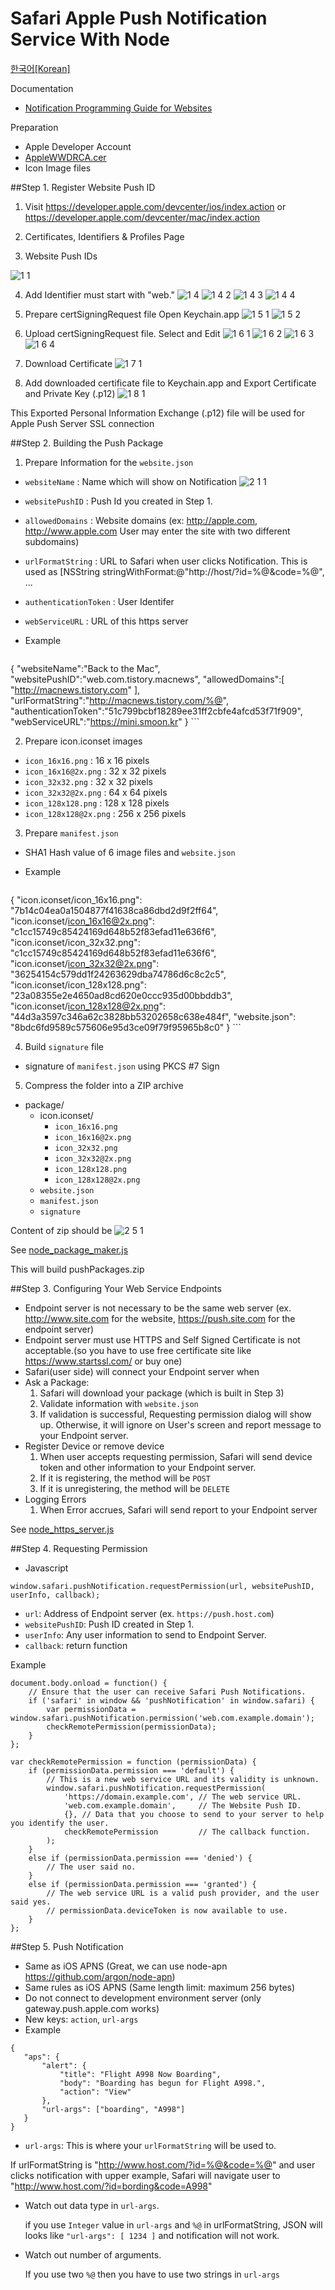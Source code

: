 Safari Apple Push Notification Service With Node
==================
[한국어[Korean]](https://github.com/mtjddnr/SafariAPNSWithNode/wiki/Home-Korean)

Documentation 
* [Notification Programming Guide for Websites](https://developer.apple.com/library/mac/documentation/NetworkingInternet/Conceptual/NotificationProgrammingGuideForWebsites/PushNotifications/PushNotifications.html)

Preparation
* Apple Developer Account
* [AppleWWDRCA.cer](https://developer.apple.com/certificationauthority/AppleWWDRCA.cer)
* Icon Image files
 
##Step 1. Register Website Push ID
1. Visit https://developer.apple.com/devcenter/ios/index.action or https://developer.apple.com/devcenter/mac/index.action

2. Certificates, Identifiers & Profiles Page

3. Website Push IDs

 ![1 1](https://f.cloud.github.com/assets/581101/1700968/d16dbbdc-6038-11e3-89e9-85bc83a2e763.png)

4. Add
Identifier must start with "web."
![1 4](https://f.cloud.github.com/assets/581101/1700977/4b9bddee-6039-11e3-9fd2-794611bc3422.png)
![1 4 2](https://f.cloud.github.com/assets/581101/1701007/615b7e76-603b-11e3-92c6-f30ff39bf96d.png)
![1 4 3](https://f.cloud.github.com/assets/581101/1701006/615ae038-603b-11e3-9017-12c57dc36b8a.png)
![1 4 4](https://f.cloud.github.com/assets/581101/1701008/615c2524-603b-11e3-975e-42a3c9255efe.png)

5. Prepare certSigningRequest file
Open Keychain.app
![1 5 1](https://f.cloud.github.com/assets/581101/1701029/d90956cc-603c-11e3-8410-7ebef208be13.png)
![1 5 2](https://f.cloud.github.com/assets/581101/1701030/d90989da-603c-11e3-9716-d5037b8f0990.png)

6. Upload certSigningRequest file.
Select and Edit
![1 6 1](https://f.cloud.github.com/assets/581101/1701032/d90b0b52-603c-11e3-9772-39bac58f30f4.png)
![1 6 2](https://f.cloud.github.com/assets/581101/1701031/d90aeadc-603c-11e3-85ac-6bf37c72127f.png)
![1 6 3](https://f.cloud.github.com/assets/581101/1701033/d90b5b5c-603c-11e3-8ec6-abeecc7dd952.png)
![1 6 4](https://f.cloud.github.com/assets/581101/1701034/d90d9c3c-603c-11e3-9200-0d39aa7676bc.png)

7. Download Certificate
![1 7 1](https://f.cloud.github.com/assets/581101/1701040/1507fd90-603d-11e3-807b-50548ce34c77.png)

8. Add downloaded certificate file to Keychain.app and Export Certificate and Private Key (.p12)
![1 8 1](https://f.cloud.github.com/assets/581101/1701066/364fbda2-603e-11e3-8ee1-c45ddb15ed4c.png)

This Exported Personal Information Exchange (.p12) file will be used for Apple Push Server SSL connection



##Step 2. Building the Push Package
1. Prepare Information for the `website.json`
 * `websiteName` : Name which will show on Notification
![2 1 1](https://f.cloud.github.com/assets/581101/1701108/3c667304-6041-11e3-9453-591a2aa4cb81.png)
 * `websitePushID` : Push Id you created in Step 1. 
 * `allowedDomains` : Website domains (ex: http://apple.com, http://www.apple.com User may enter the site with two different subdomains)
 * `urlFormatString` : URL to Safari when user clicks Notification. This is used as [NSString stringWithFormat:@"http://host/?id=%@&code=%@", ...
 * `authenticationToken` : User Identifer
 * `webServiceURL` : URL of this https server
 * Example
 
     ```
{
	"websiteName":"Back to the Mac",
	"websitePushID":"web.com.tistory.macnews",
	"allowedDomains":[
		"http://macnews.tistory.com"
	],
	"urlFormatString":"http://macnews.tistory.com/%@",
	"authenticationToken":"51c799bcbf18289ee31ff2cbfe4afcd53f71f909",
	"webServiceURL":"https://mini.smoon.kr"
}
     ```

2. Prepare icon.iconset images
 * `icon_16x16.png` : 16 x 16 pixels
 * `icon_16x16@2x.png` : 32 x 32 pixels
 * `icon_32x32.png` : 32 x 32 pixels
 * `icon_32x32@2x.png` : 64 x 64 pixels
 * `icon_128x128.png` : 128 x 128 pixels
 * `icon_128x128@2x.png` : 256 x 256 pixels
 
3. Prepare `manifest.json`
 * SHA1 Hash value  of 6 image files and `website.json`
 * Example
 
     ```
 {
	"icon.iconset/icon_16x16.png": "7b14c04ea0a1504877f41638ca86dbd2d9f2ff64",
	"icon.iconset/icon_16x16@2x.png": "c1cc15749c85424169d648b52f83efad11e636f6",
	"icon.iconset/icon_32x32.png": "c1cc15749c85424169d648b52f83efad11e636f6",
	"icon.iconset/icon_32x32@2x.png": "36254154c579dd1f24263629dba74786d6c8c2c5",
	"icon.iconset/icon_128x128.png": "23a08355e2e4650ad8cd620e0ccc935d00bbddb3",
	"icon.iconset/icon_128x128@2x.png": "44d3a3597c346a62c3828bb53202658c638e484f",
	"website.json": "8bdc6fd9589c575606e95d3ce09f79f95965b8c0"
 }
     ```

4. Build `signature` file
 * signature of `manifest.json` using PKCS #7 Sign

5. Compress the folder into a ZIP archive
 * package/
     * icon.iconset/
         *  `icon_16x16.png`
         * `icon_16x16@2x.png`
         * `icon_32x32.png`
         * `icon_32x32@2x.png`
         * `icon_128x128.png`
         * `icon_128x128@2x.png`
     * `website.json`
     * `manifest.json`
     * `signature`
     
 Content of zip should be
 ![2 5 1](https://f.cloud.github.com/assets/581101/1701202/c2109a38-6047-11e3-82e5-d0cf05522875.png)

See [node_package_maker.js](https://github.com/mtjddnr/SafariAPNSWithNode/blob/master/node_package_maker.js)

This will build pushPackages.zip

##Step 3. Configuring Your Web Service Endpoints
 * Endpoint server is not necessary to be the same web server (ex. http://www.site.com for the website, https://push.site.com for the endpoint server)
 * Endpoint server must use HTTPS and Self Signed Certificate is not acceptable.(so you have to use free certificate site like https://www.startssl.com/ or buy one)
 * Safari(user side) will connect your Endpoint server when
  * Ask a Package: 
     1. Safari will download your package (which is built in Step 3)
     2. Validate information with `website.json`
     3. If validation is successful, Requesting permission dialog will show up. Otherwise, it will ignore on User's screen and report message to your Endpoint server.
  * Register Device or remove device
     1. When user accepts requesting permission, Safari will send device token and other information to your Endpoint server.
     2. If it is registering, the method will be `POST`
     3. If it is unregistering, the method will be `DELETE`
  * Logging Errors
     1. When Error accrues, Safari will send report to your Endpoint server
     
See [node_https_server.js](https://github.com/mtjddnr/SafariAPNSWithNode/blob/master/node_https_server.js)

##Step 4. Requesting Permission

 * Javascript
 
 ``` 
 window.safari.pushNotification.requestPermission(url, websitePushID, userInfo, callback);
 ```
 * `url`: Address of Endpoint server (ex. `https://push.host.com`)
 * `websitePushID`: Push ID created in Step 1.
 * `userInfo`: Any user information to send to Endpoint Server.
 * `callback`: return function
 
Example
```
document.body.onload = function() {
    // Ensure that the user can receive Safari Push Notifications.
    if ('safari' in window && 'pushNotification' in window.safari) {
        var permissionData = window.safari.pushNotification.permission('web.com.example.domain');
        checkRemotePermission(permissionData);
    }
};
 
var checkRemotePermission = function (permissionData) {
    if (permissionData.permission === 'default') {
        // This is a new web service URL and its validity is unknown.
        window.safari.pushNotification.requestPermission(
            'https://domain.example.com', // The web service URL.
            'web.com.example.domain',     // The Website Push ID.
            {}, // Data that you choose to send to your server to help you identify the user.
            checkRemotePermission         // The callback function.
        );
    }
    else if (permissionData.permission === 'denied') {
        // The user said no.
    }
    else if (permissionData.permission === 'granted') {
        // The web service URL is a valid push provider, and the user said yes.
        // permissionData.deviceToken is now available to use.
    }
};
```


##Step 5. Push Notification
 * Same as iOS APNS (Great, we can use node-apn https://github.com/argon/node-apn)
 * Same rules as iOS APNS (Same length limit: maximum 256 bytes)
 * Do not connect to development environment server (only gateway.push.apple.com works)
 * New keys: `action`, `url-args`
 * Example
 ```
{
    "aps": {
        "alert": {
            "title": "Flight A998 Now Boarding",
            "body": "Boarding has begun for Flight A998.",
            "action": "View"
        },
        "url-args": ["boarding", "A998"]
    }
}
 
 ```
 * `url-args`: This is where your `urlFormatString` will be used to.
    
 If urlFormatString is "http://www.host.com/?id=%@&code=%@" and user clicks notification with upper example, Safari will navigate user to "http://www.host.com/?id=bording&code=A998"
 
  * Watch out data type in `url-args`.
 
     if you use `Integer` value in `url-args` and `%@` in urlFormatString, JSON will looks like
   `"url-args": [ 1234 ]` and notification will not work.
   
  * Watch out number of arguments.
    
     If you use two `%@` then you have to use two strings in `url-args`
     

